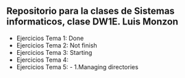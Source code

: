 ## Repositorio para la clases de Sistemas informaticos, clase DW1E. Luis Monzon 

- Ejercicios Tema 1: Done
- Ejercicios Tema 2: Not finish
- Ejercicios Tema 3: Starting
- Ejercicios Tema 4:
- Ejercicios Tema 5:  - 1.Managing directories



